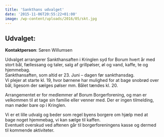 ```yaml
---
title: 'Sankthans udvalget'
date: '2015-11-06T20:55:22+01:00'
image: /wp-content/uploads/2016/05/skt.jpg
---
```


## **Udvalget:**

**Kontaktperson**: Søren Willumsen

Udvalget arrangerer Sankthansaften i Kringlen syd for Borum hvert år med stort bål, fællessang og taler, salg af grillpølser, øl og vand, kaffe, te og hjemmebag.  
Sankthansaften, som altid er 23. Juni – dagen før sankthansdag.  
Vi plejer at starte kl. 19, hvor børnene har mulighed for at bage snobrød over bål, ligesom der sælges pølser mm. Bålet tændes kl. 20.

Arrangementet er for medlemmer af Borum Borgerforening, og man er velkommen til at tage sin familie eller venner med. Der er ingen tilmelding, man møder bare op i Kringlen.

Vi er et lille udvalg og beder som regel byens borgere om hjælp med at bage noget hjemmebag, vi kan sælge til kaffen.  
Eventuelt overskud ved aftenen går til borgerforeningens kasse og dermed til kommende aktiviteter.